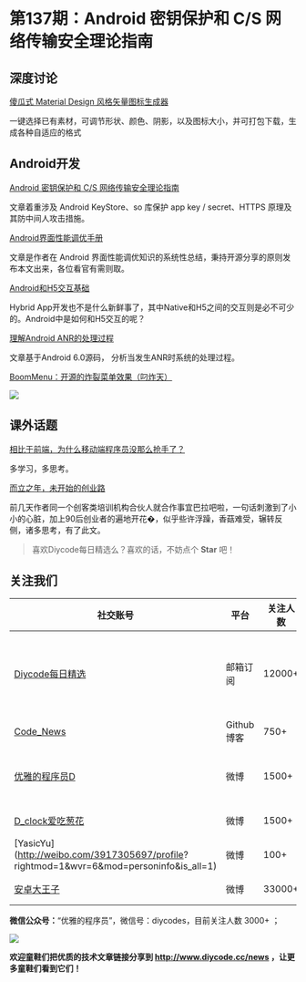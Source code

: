 # 第137期：Android 密钥保护和 C/S 网络传输安全理论指南

## 深度讨论

[傻瓜式 Material Design 风格矢量图标生成器](https://www.diycode.cc/topics/499)

一键选择已有素材，可调节形状、颜色、阴影，以及图标大小，并可打包下载，生成各种自适应的格式

## Android开发

[Android 密钥保护和 C/S 网络传输安全理论指南](https://www.diycode.cc/topics/501)

文章着重涉及 Android KeyStore、so 库保护 app key / secret、HTTPS 原理及其防中间人攻击措施。

[Android界面性能调优手册](https://segmentfault.com/a/1190000004547751)

文章是作者在 Android 界面性能调优知识的系统性总结，秉持开源分享的原则发布本文出来，各位看官有需则取。

[Android和H5交互基础](http://www.jianshu.com/p/a25907862523)

Hybrid App开发也不是什么新鲜事了，其中Native和H5之间的交互则是必不可少的。Android中是如何和H5交互的呢？

[理解Android ANR的处理过程](http://gityuan.com/2016/12/02/app-not-response/)

文章基于Android 6.0源码， 分析当发生ANR时系统的处理过程。

[BoomMenu：开源的炸裂菜单效果（叼炸天）](https://github.com/Nightonke/BoomMenu)

![](https://github.com/Nightonke/BoomMenu/raw/master/Pictures/text-inside-button.gif)


## 课外话题

[相比于前端，为什么移动端程序员没那么抢手了？](https://mp.weixin.qq.com/s/4cSTv3SPz4-UJ1ked9_y4w)

多学习，多思考。

[而立之年，未开始的创业路](http://skyseraph.com/2016/10/31/SkySeraph/Life/%E8%80%8C%E7%AB%8B%E4%B9%8B%E5%B9%B4%EF%BC%8C%E6%9C%AA%E5%BC%80%E5%A7%8B%E7%9A%84%E5%88%9B%E4%B8%9A%E8%B7%AF/)

前几天作者同一个创客类培训机构合伙人就合作事宜巴拉吧啦，一句话刺激到了小小的心脏，加上90后创业者的遍地开花�，似乎些许浮躁，香菇难受，辗转反侧，诸多思考，有了此文。

> 喜欢Diycode每日精选么？喜欢的话，不妨点个 **Star** 吧！

## 关注我们

| 社交账号  |  平台  | 关注人数 | 说明 |
| -------- | -------- | -------- | -------- |
| [Diycode每日精选](http://list.qq.com/cgi-bin/qf_invite?id=d469993d2c888e971c0fbb2309c4d84256968386b126b967)|   邮箱订阅  | 12000+ | 每日分享一次Android、iOS、Swfit技术干货  |
| [Code_News](https://github.com/DiyCodes/code_news) |    Github博客  |750+ | 每日邮件推送列表  |
| [优雅的程序员D](http://weibo.com/u/5891258264) |   微博  | 1500+ | 官方微博，每日分享开源信息  |
| [D_clock爱吃葱花](http://weibo.com/u/2480694892)  |   微博  | 1500+ | 日报发起人  |
|[YasicYu](http://weibo.com/3917305697/profile? rightmod=1&wvr=6&mod=personinfo&is_all=1)  |   微博  | 100+ | 日报发起人  |
|[安卓大王子](http://weibo.com/apkbus/)   |   微博  | 33000+ | 日报发起人  |

**微信公众号：**“优雅的程序员”，微信号：diycodes，目前关注人数 3000+ ；

![](http://upload-images.jianshu.io/upload_images/1846413-b42abfa70f909099.jpg?imageMogr2/auto-orient/strip%7CimageView2/2/w/1240)

**欢迎童鞋们把优质的技术文章链接分享到 http://www.diycode.cc/news ，让更多童鞋们看到它们！**
